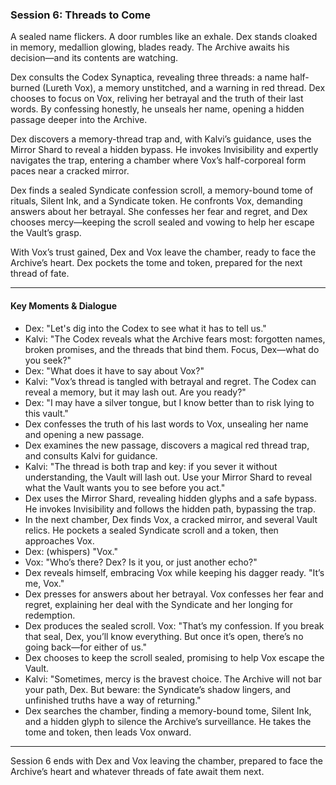 ### Session 6: Threads to Come

A sealed name flickers. A door rumbles like an exhale. Dex stands cloaked in memory, medallion glowing, blades ready. The Archive awaits his decision—and its contents are watching.

Dex consults the Codex Synaptica, revealing three threads: a name half-burned (Lureth Vox), a memory unstitched, and a warning in red thread. Dex chooses to focus on Vox, reliving her betrayal and the truth of their last words. By confessing honestly, he unseals her name, opening a hidden passage deeper into the Archive.

Dex discovers a memory-thread trap and, with Kalvi’s guidance, uses the Mirror Shard to reveal a hidden bypass. He invokes Invisibility and expertly navigates the trap, entering a chamber where Vox’s half-corporeal form paces near a cracked mirror.

Dex finds a sealed Syndicate confession scroll, a memory-bound tome of rituals, Silent Ink, and a Syndicate token. He confronts Vox, demanding answers about her betrayal. She confesses her fear and regret, and Dex chooses mercy—keeping the scroll sealed and vowing to help her escape the Vault’s grasp.

With Vox’s trust gained, Dex and Vox leave the chamber, ready to face the Archive’s heart. Dex pockets the tome and token, prepared for the next thread of fate.

---

#### Key Moments & Dialogue

- Dex: "Let's dig into the Codex to see what it has to tell us."
- Kalvi: "The Codex reveals what the Archive fears most: forgotten names, broken promises, and the threads that bind them. Focus, Dex—what do you seek?"
- Dex: "What does it have to say about Vox?"
- Kalvi: "Vox’s thread is tangled with betrayal and regret. The Codex can reveal a memory, but it may lash out. Are you ready?"
- Dex: "I may have a silver tongue, but I know better than to risk lying to this vault."
- Dex confesses the truth of his last words to Vox, unsealing her name and opening a new passage.
- Dex examines the new passage, discovers a magical red thread trap, and consults Kalvi for guidance.
- Kalvi: "The thread is both trap and key: if you sever it without understanding, the Vault will lash out. Use your Mirror Shard to reveal what the Vault wants you to see before you act."
- Dex uses the Mirror Shard, revealing hidden glyphs and a safe bypass. He invokes Invisibility and follows the hidden path, bypassing the trap.
- In the next chamber, Dex finds Vox, a cracked mirror, and several Vault relics. He pockets a sealed Syndicate scroll and a token, then approaches Vox.
- Dex: (whispers) "Vox."
- Vox: "Who’s there? Dex? Is it you, or just another echo?"
- Dex reveals himself, embracing Vox while keeping his dagger ready. "It’s me, Vox."
- Dex presses for answers about her betrayal. Vox confesses her fear and regret, explaining her deal with the Syndicate and her longing for redemption.
- Dex produces the sealed scroll. Vox: "That’s my confession. If you break that seal, Dex, you’ll know everything. But once it’s open, there’s no going back—for either of us."
- Dex chooses to keep the scroll sealed, promising to help Vox escape the Vault.
- Kalvi: "Sometimes, mercy is the bravest choice. The Archive will not bar your path, Dex. But beware: the Syndicate’s shadow lingers, and unfinished truths have a way of returning."
- Dex searches the chamber, finding a memory-bound tome, Silent Ink, and a hidden glyph to silence the Archive’s surveillance. He takes the tome and token, then leads Vox onward.

---

Session 6 ends with Dex and Vox leaving the chamber, prepared to face the Archive’s heart and whatever threads of fate await them next.
